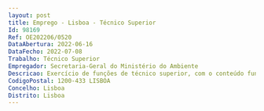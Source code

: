 ```yaml
--- 
layout: post
title: Emprego - Lisboa - Técnico Superior
Id: 98169
Ref: OE202206/0520
DataAbertura: 2022-06-16
DataFecho: 2022-07-08
Trabalho: Técnico Superior
Empregador: Secretaria-Geral do Ministério do Ambiente
Descricao: Exercício de funções de técnico superior, com o conteúdo funcional descrito no anexo referido no n.º 2 do art.º 88.º da LTFP, designadamente  1) Acompanhamento dos projetos financiados nas componentes em que o Fundo Ambiental é beneficiário intermediário, nas áreas da Floresta, Recursos Hídricos, Bioeconomia, Eficiência Energética em Edifícios, Hidrogénio e Gases Renováveis e Descarbonização dos Transportes.   Acompanhar a execução dos projetos, realizando sempre que necessário ações de acompanhamento no terreno, e atualizando os sistemas de informação de apoio à gestão tendo em vista o fornecimento de informação para os relatórios    Analisar e elaborar relatórios de execução física e financeira da carteira de projetos que acompanha, em língua portuguesa e em língua inglesa    Assegurar o apoio às ações de controlo realizadas pelas instâncias    Fazer o acompanhamento do grau de implementação das recomendações constantes dos relatórios de acompanhamento, verificações e assegurar a organização atempada do dossier de cada projeto. 2) Colaboração no acompanhamento das componentes relativamente às quais o Fundo Ambiental é beneficiário intermediário, designadamente    Colaborar na preparação e elaboração dos relatórios de execução    Verificar se a despesa declarada pelos promotores dos projetos foi efetivamente realizada e se cumpre com o Contrato de Projeto e com as disposições nacionais e europeias aplicáveis    Assegurar que os pagamentos aos beneficiários são efetuados atempadamente    Assegurar a qualidade de implementação e verificar o progresso dos projetos operações, face aos resultados previstos    Garantir a existência de um sistema de registo e arquivo eletrónico que armazene os registos contabilísticos de cada projeto financiado e que toda a informação necessária à gestão financeira, ao reporte, ao acompanhamento, às verificações, às auditorias e às avaliações exigidas pelo Regulamento é recolhida    Assegurar que a Estrutura de Missão Recuperar Portugal (EMRP) recebe toda a informação relativa aos procedimentos e verificações realizadas à despesa para efeitos de certificação    Submeter os relatórios de execução de marcos e metas    Assegurar o registo dos dados estatísticos específicos de cada projeto na base de dados de reporte    Fornecer à EMRP, quando solicitado e atempadamente, toda a documentação e informação relativa à implementação dos projetos.
CodigoPostal: 1200-433 LISBOA
Concelho: Lisboa
Distrito: Lisboa
--- 
```

